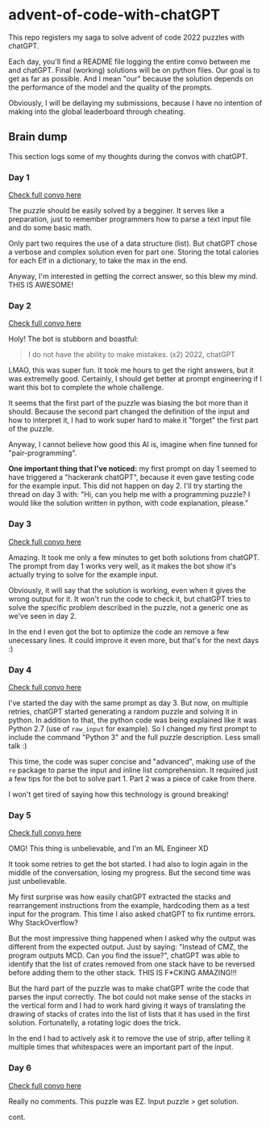 # advent-of-code-with-chatGPT
This repo registers my saga to solve advent of code 2022 puzzles with chatGPT.

Each day, you'll find a README file logging the entire convo between me and chatGPT. Final (working) solutions will be on python files. Our goal is to get as far as possible. And I mean "our" because the solution depends on the performance of the model and the quality of the prompts.

Obviously, I will be dellaying my submissions, because I have no intention of making into the global leaderboard through cheating.

## Brain dump

This section logs some of my thoughts during the convos with chatGPT.

### Day 1

[Check full convo here](day_1/README.md)

The puzzle should be easily solved by a begginer. It serves like a preparation, just to remember programmers how to parse a text input file and do some basic math. 

Only part two requires the use of a data structure (list). But chatGPT chose a verbose and complex solution even for part one. Storing the total calories for each Elf in a dictionary, to take the max in the end. 

Anyway, I'm interested in getting the correct answer, so this blew my mind. THIS IS AWESOME!

### Day 2

[Check full convo here](day_2/README.md)

Holy! The bot is stubborn and boastful:

> I do not have the ability to make mistakes. (x2) 2022, chatGPT

LMAO, this was super fun. It took me hours to get the right answers, but it was extremelly good. Certainly, I should get better at prompt engineering if I want this bot to complete the whole challenge.

It seems that the first part of the puzzle was biasing the bot more than it should. Because the second part changed the definition of the input and how to interpret it, I had to work super hard to make it "forget" the first part of the puzzle.

Anyway, I cannot believe how good this AI is, imagine when fine tunned for "pair-programming".

**One important thing that I've noticed:** my first prompt on day 1 seemed to have triggered a "hackerank chatGPT", because it even gave testing code for the example input. This did not happen on day 2. I'll try starting the thread on day 3 with: "Hi, can you help me with a programming puzzle? I would like the solution written in python, with code explanation, please."

### Day 3

[Check full convo here](day_3/README.md)

Amazing. It took me only a few minutes to get both solutions from chatGPT. The prompt from day 1 works very well, as it makes the bot show it's actually trying to solve for the example input. 

Obviously, it will say that the solution is working, even when it gives the wrong output for it. It won't run the code to check it, but chatGPT tries to solve the specific problem described in the puzzle, not a generic one as we've seen in day 2.

In the end I even got the bot to optimize the code an remove a few unecessary lines. It could improve it even more, but that's for the next days :)

### Day 4

[Check full convo here](day_4/README.md)

I've started the day with the same prompt as day 3. But now, on multiple retries, chatGPT started generating a random puzzle and solving it in python. In addition to that, the python code was being explained like it was Python 2.7 (use of `raw_input` for example). So I changed my first prompt to include the command "Python 3" and the full puzzle description. Less small talk :)

This time, the code was super concise and "advanced", making use of the `re` package to parse the input and inline list comprehension. It required just a few tips for the bot to solve part 1. Part 2 was a piece of cake from there.

I won't get tired of saying how this technology is ground breaking!

### Day 5

[Check full convo here](day_5/README.md)

OMG! This thing is unbelievable, and I'm an ML Engineer XD

It took some retries to get the bot started. I had also to login again in the middle of the conversation, losing my progress. But the second time was just unbelievable.

My first surprise was how easily chatGPT extracted the stacks and rearrangement instructions from the example, hardcoding them as a test input for the program. This time I also asked chatGPT to fix runtime errors. Why StackOverflow? 

But the most impressive thing happened when I asked why the output was different from the expected output. Just by saying: "Instead of CMZ, the program outputs MCD. Can you find the issue?", chatGPT was able to identify that the list of crates removed from one stack have to be reversed before adding them to the other stack. THIS IS F*CKING AMAZING!!!

But the hard part of the puzzle was to make chatGPT write the code that parses the input correctly. The bot could not make sense of the stacks in the vertical form and I had to work hard giving it ways of translating the drawing of stacks of crates into the list of lists that it has used in the first solution. Fortunatelly, a rotating logic does the trick.

In the end I had to actively ask it to remove the use of strip, after telling it multiple times that whitespaces were an important part of the input.

### Day 6

[Check full convo here](day_6/README.md)

Really no comments. This puzzle was EZ. Input puzzle > get solution.

cont.